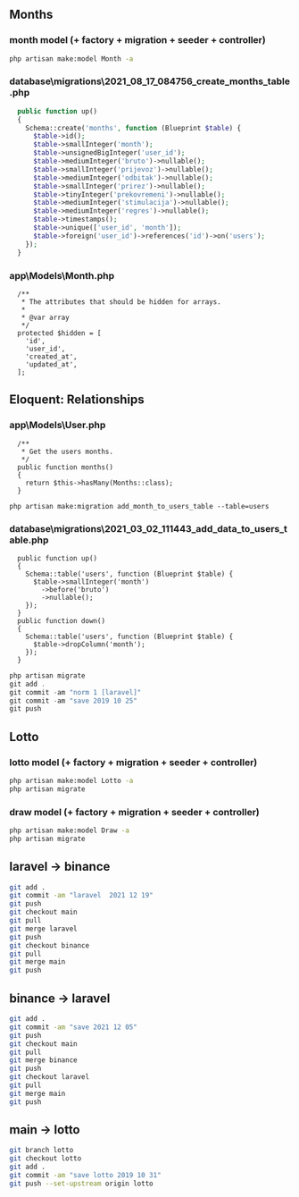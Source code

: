 ## Months

### month model (+ factory + migration + seeder + controller)
```bash
php artisan make:model Month -a
```
### database\migrations\2021_08_17_084756_create_months_table.php
```php
  public function up()
  {
    Schema::create('months', function (Blueprint $table) {
      $table->id();
      $table->smallInteger('month');
      $table->unsignedBigInteger('user_id');
      $table->mediumInteger('bruto')->nullable();
      $table->smallInteger('prijevoz')->nullable();
      $table->mediumInteger('odbitak')->nullable();
      $table->smallInteger('prirez')->nullable();
      $table->tinyInteger('prekovremeni')->nullable();
      $table->mediumInteger('stimulacija')->nullable();
      $table->mediumInteger('regres')->nullable();
      $table->timestamps();
      $table->unique(['user_id', 'month']);
      $table->foreign('user_id')->references('id')->on('users');
    });
  }
```
### app\Models\Month.php
```
  /**
   * The attributes that should be hidden for arrays.
   *
   * @var array
   */
  protected $hidden = [
    'id',
    'user_id',
    'created_at',
    'updated_at',
  ];
```
## Eloquent: Relationships

### app\Models\User.php
```
  /**
   * Get the users months.
   */
  public function months()
  {
    return $this->hasMany(Months::class);
  }
```
```
php artisan make:migration add_month_to_users_table --table=users
```
### database\migrations\2021_03_02_111443_add_data_to_users_table.php
```
  public function up()
  {
    Schema::table('users', function (Blueprint $table) {
      $table->smallInteger('month')
        ->before('bruto')
        ->nullable();
    });
  }
  public function down()
  {
    Schema::table('users', function (Blueprint $table) {
      $table->dropColumn('month');
    });
  }
```
```php
php artisan migrate
git add .
git commit -am "norm 1 [laravel]"
git commit -am "save 2019 10 25"
git push
```
## Lotto

### lotto model (+ factory + migration + seeder + controller)
```bash
php artisan make:model Lotto -a
php artisan migrate
```

### draw model (+ factory + migration + seeder + controller)
```bash
php artisan make:model Draw -a
php artisan migrate
```
## laravel -> binance
```bash
git add .
git commit -am "laravel  2021 12 19"
git push
git checkout main
git pull
git merge laravel
git push
git checkout binance
git pull
git merge main
git push
```

## binance -> laravel
```bash
git add .
git commit -am "save 2021 12 05"
git push
git checkout main
git pull
git merge binance
git push
git checkout laravel
git pull
git merge main
git push
```

## main -> lotto
```bash
git branch lotto
git checkout lotto
git add .
git commit -am "save lotto 2019 10 31"
git push --set-upstream origin lotto
```
